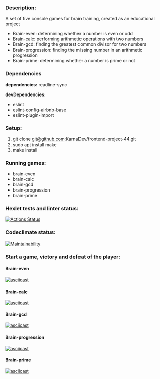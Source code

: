 ### Description:
A set of five console games for brain training, created as an educational project
* Brain-even: determining whether a number is even or odd
* Brain-calc: performing arithmetic operations with two numbers
* Brain-gcd: finding the greatest common divisor for two numbers
* Brain-progression: finding the missing number in an arithmetic progression
* Brain-prime: determining whether a number is prime or not

### Dependencies
**dependencies:**
readline-sync

**devDependencies:**
* eslint
* eslint-config-airbnb-base
* eslint-plugin-import

### Setup:
1. git clone git@github.com:KarnaDev/frontend-project-44.git
2. sudo apt install make 
3. make install

### Running games:
* brain-even
* brain-calc
* brain-gcd
* brain-progression
* brain-prime

### Hexlet tests and linter status:
[![Actions Status](https://github.com/KarnaDev/frontend-project-44/actions/workflows/hexlet-check.yml/badge.svg)](https://github.com/KarnaDev/frontend-project-44/actions)

### Codeclimate status:
[![Maintainability](https://api.codeclimate.com/v1/badges/8c3707dff64722f4c946/maintainability)](https://codeclimate.com/github/KarnaDev/frontend-project-44/maintainability)
<!-- [![Test Coverage](https://api.codeclimate.com/v1/badges/8c3707dff64722f4c946/test_coverage)](https://codeclimate.com/github/KarnaDev/frontend-project-44/test_coverage) -->


###  Start a game, victory and defeat of the player:

#### Brain-even
[![asciicast](https://asciinema.org/a/645007.svg)](https://asciinema.org/a/645007)

#### Brain-calc
[![asciicast](https://asciinema.org/a/644949.svg)](https://asciinema.org/a/644949)

#### Brain-gcd
[![asciicast](https://asciinema.org/a/645002.svg)](https://asciinema.org/a/645002)

#### Brain-progression
[![asciicast](https://asciinema.org/a/645032.svg)](https://asciinema.org/a/645032)

#### Brain-prime
[![asciicast](https://asciinema.org/a/645058.svg)](https://asciinema.org/a/645058)